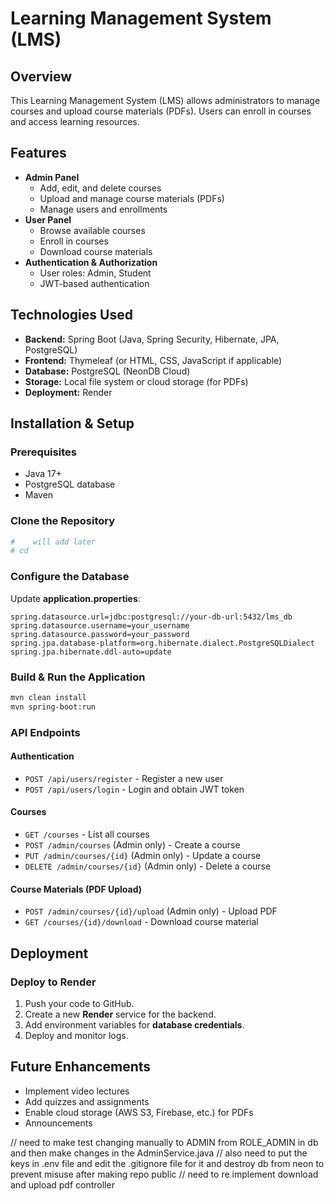 # Learning Management System (LMS)

## Overview
This Learning Management System (LMS) allows administrators to manage courses and upload course materials (PDFs). Users can enroll in courses and access learning resources.

## Features
- **Admin Panel**
  - Add, edit, and delete courses
  - Upload and manage course materials (PDFs)
  - Manage users and enrollments
- **User Panel**
  - Browse available courses
  - Enroll in courses
  - Download course materials
- **Authentication & Authorization**
  - User roles: Admin, Student
  - JWT-based authentication

## Technologies Used
- **Backend:** Spring Boot (Java, Spring Security, Hibernate, JPA, PostgreSQL)
- **Frontend:** Thymeleaf (or HTML, CSS, JavaScript if applicable)
- **Database:** PostgreSQL (NeonDB Cloud)
- **Storage:** Local file system or cloud storage (for PDFs)
- **Deployment:** Render

## Installation & Setup
### Prerequisites
- Java 17+
- PostgreSQL database
- Maven

### Clone the Repository
```sh
#    will add later 
# cd 
```

### Configure the Database
Update **application.properties**:
```properties
spring.datasource.url=jdbc:postgresql://your-db-url:5432/lms_db
spring.datasource.username=your_username
spring.datasource.password=your_password
spring.jpa.database-platform=org.hibernate.dialect.PostgreSQLDialect
spring.jpa.hibernate.ddl-auto=update
```

### Build & Run the Application
```sh
mvn clean install
mvn spring-boot:run
```

### API Endpoints
#### Authentication
- `POST /api/users/register` - Register a new user
- `POST /api/users/login` - Login and obtain JWT token

#### Courses
- `GET /courses` - List all courses
- `POST /admin/courses` (Admin only) - Create a course
- `PUT /admin/courses/{id}` (Admin only) - Update a course
- `DELETE /admin/courses/{id}` (Admin only) - Delete a course

#### Course Materials (PDF Upload)
- `POST /admin/courses/{id}/upload` (Admin only) - Upload PDF
- `GET /courses/{id}/download` - Download course material

## Deployment
### Deploy to Render
1. Push your code to GitHub.
2. Create a new **Render** service for the backend.
3. Add environment variables for **database credentials**.
4. Deploy and monitor logs.

## Future Enhancements
- Implement video lectures
- Add quizzes and assignments
- Enable cloud storage (AWS S3, Firebase, etc.) for PDFs
- Announcements


// need to make test changing manually to ADMIN from ROLE_ADMIN in db and then make changes in the AdminService.java
// also need to put the keys in .env file and edit the .gitignore file for it and destroy db from neon to prevent misuse after making repo public
// need to re implement download and upload pdf controller
